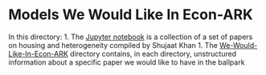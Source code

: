 # Models We Would Like In Econ-ARK

In this directory:
	1. The [Jupyter notebook](./We-Would-Like-In-Econ-ARK.ipynb) is a collection of a set of papers on housing and heterogeneity compiled by Shujaat Khan
	1. The [We-Would-Like-In-Econ-ARK](./We-Would-Like-In-Econ-ARK) directory contains, in each directory, unstructured information about a specific paper we would like to have in the ballpark
	
	
